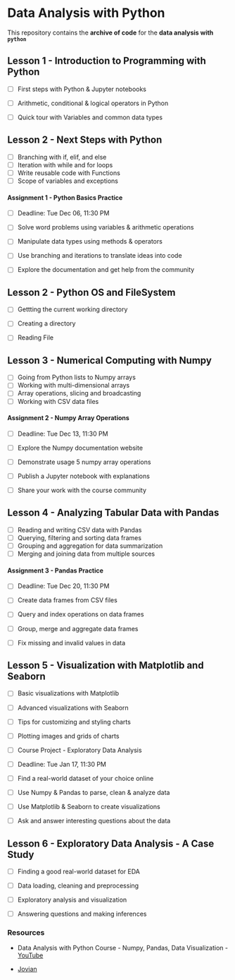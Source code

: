 # Data Analysis with Python

This repository contains the **archive of code** for the **data analysis with `python`** 

## Lesson 1 - Introduction to Programming with Python

* [ ] First steps with Python & Jupyter notebooks
* [ ] Arithmetic, conditional & logical operators in Python
* [ ] Quick tour with Variables and common data types


## Lesson 2 - Next Steps with Python

* [ ] Branching with if, elif, and else
* [ ] Iteration with while and for loops
* [ ] Write reusable code with Functions
* [ ] Scope of variables and exceptions

#### Assignment 1 - Python Basics Practice
* [ ] Deadline: Tue Dec 06, 11:30 PM
* [ ] Solve word problems using variables & arithmetic operations
* [ ] Manipulate data types using methods & operators
* [ ] Use branching and iterations to translate ideas into code
* [ ] Explore the documentation and get help from the community


## Lesson 2 - Python OS and FileSystem

* [ ] Gettting the current working directory
* [ ] Creating a directory
* [ ] Reading File


## Lesson 3 - Numerical Computing with Numpy
  
* [ ] Going from Python lists to Numpy arrays
* [ ] Working with multi-dimensional arrays
* [ ] Array operations, slicing and broadcasting
* [ ] Working with CSV data files

#### Assignment 2 - Numpy Array Operations
* [ ] Deadline: Tue Dec 13, 11:30 PM
* [ ] Explore the Numpy documentation website
* [ ] Demonstrate usage 5 numpy array operations
* [ ] Publish a Jupyter notebook with explanations
* [ ] Share your work with the course community
  
  
## Lesson 4 - Analyzing Tabular Data with Pandas
  
* [ ] Reading and writing CSV data with Pandas
* [ ] Querying, filtering and sorting data frames
* [ ] Grouping and aggregation for data summarization
* [ ] Merging and joining data from multiple sources

#### Assignment 3 - Pandas Practice
* [ ] Deadline: Tue Dec 20, 11:30 PM
* [ ] Create data frames from CSV files
* [ ] Query and index operations on data frames
* [ ] Group, merge and aggregate data frames
* [ ] Fix missing and invalid values in data
  

## Lesson 5 - Visualization with Matplotlib and Seaborn

* [ ] Basic visualizations with Matplotlib
* [ ] Advanced visualizations with Seaborn
* [ ] Tips for customizing and styling charts
* [ ] Plotting images and grids of charts
* [ ] Course Project - Exploratory Data Analysis
* [ ] Deadline: Tue Jan 17, 11:30 PM
* [ ] Find a real-world dataset of your choice online
* [ ] Use Numpy & Pandas to parse, clean & analyze data
* [ ] Use Matplotlib & Seaborn to create visualizations
* [ ] Ask and answer interesting questions about the data
  
  
## Lesson 6 - Exploratory Data Analysis - A Case Study
  
* [ ] Finding a good real-world dataset for EDA
* [ ] Data loading, cleaning and preprocessing
* [ ] Exploratory analysis and visualization
* [ ] Answering questions and making inferences
  

### Resources 

* Data Analysis with Python Course - Numpy, Pandas, Data Visualization - [YouTube](https://www.youtube.com/watch?v=GPVsHOlRBBI&list=WL&index=2&t=9274s)

* [Jovian](https://jovian.ai/learn/data-analysis-with-python-zero-to-pandas)
